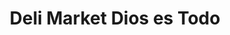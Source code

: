 ---
title: "Deli Market Dios es Todo"
url: /santo-domingo/deli-market-dios-es-todo/
shop: Feinkost
---